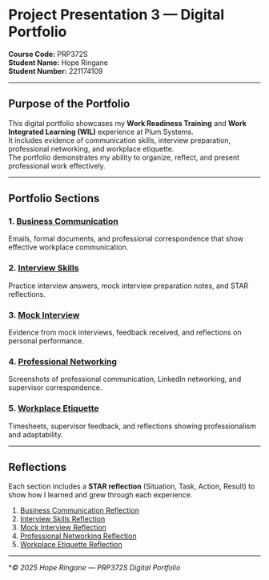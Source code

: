 # Project Presentation 3 — Digital Portfolio

**Course Code:** PRP372S  
**Student Name:** Hope Ringane  
**Student Number:** 221174109  

---

##  Purpose of the Portfolio

This digital portfolio showcases my **Work Readiness Training** and **Work Integrated Learning (WIL)** experience at Plum Systems.  
It includes evidence of communication skills, interview preparation, professional networking, and workplace etiquette.  
The portfolio demonstrates my ability to organize, reflect, and present professional work effectively.

---

##  Portfolio Sections

### 1. [Business Communication](./evidence/business_communication)
Emails, formal documents, and professional correspondence that show effective workplace communication.

### 2. [Interview Skills](./evidence/interview_skills)
Practice interview answers, mock interview preparation notes, and STAR reflections.

### 3. [Mock Interview](./evidence/mock_interview)
Evidence from mock interviews, feedback received, and reflections on personal performance.

### 4. [Professional Networking](./evidence/professional_networking)
Screenshots of professional communication, LinkedIn networking, and supervisor correspondence.

### 5. [Workplace Etiquette](./evidence/workplace_etiquette)
Timesheets, supervisor feedback, and reflections showing professionalism and adaptability.

---

##  Reflections
Each section includes a **STAR reflection** (Situation, Task, Action, Result) to show how I learned and grew through each experience.

1. [Business Communication Reflection](reflections/business_communication.md)
2. [Interview Skills Reflection](reflections/interview_skills.md)
3. [Mock Interview Reflection](reflections/mock_interview.md)
4. [Professional Networking Reflection](reflections/professional_networking.md)
5. [Workplace Etiquette Reflection](reflections/workplace_etiquette.md)


---

**© 2025 Hope Ringane — PRP372S Digital Portfolio*
